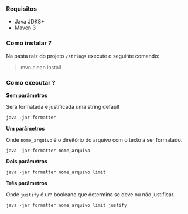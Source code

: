 ### Requisitos
- Java JDK8+
- Maven 3

### Como instalar ?
Na pasta raiz do projeto `/strings` execute o seguinte comando:
> mvn clean install

### Como executar ?

 **Sem parâmetros**
   
  Será formatada e justificada uma string default 
   
`java -jar formatter`
   
**Um parâmetros**

Onde `nome_arquivo` é o direitório do arquivo com o texto a ser formatado.

`java -jar formatter nome_arquivo`
  
**Dois parâmetros**

`java -jar formatter nome_arquivo limit`

**Três parâmetros**

Onde `justify` é um booleano que determina se deve ou não justificar.

`java -jar formatter nome_arquivo limit justify`


